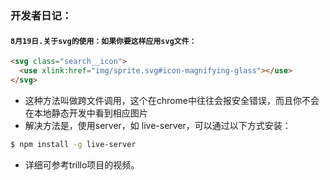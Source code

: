 ### 开发者日记：

#### `8月19日.关于svg的使用：如果你要这样应用svg文件：`

```html
<svg class="search__icon">
  <use xlink:href="img/sprite.svg#icon-magnifying-glass"></use>
</svg>
```

- 这种方法叫做跨文件调用，这个在chrome中往往会报安全错误，而且你不会在本地静态开发中看到相应图片
- 解决方法是，使用server，如 live-server，可以通过以下方式安装：

```bash
$ npm install -g live-server
```
- 详细可参考trillo项目的视频。


